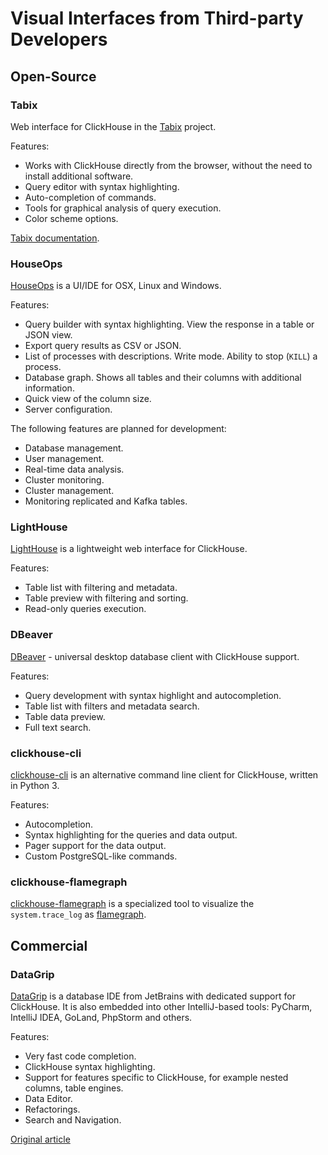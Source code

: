 # Visual Interfaces from Third-party Developers

## Open-Source

### Tabix

Web interface for ClickHouse in the [Tabix](https://github.com/tabixio/tabix) project.

Features:

- Works with ClickHouse directly from the browser, without the need to install additional software.
- Query editor with syntax highlighting.
- Auto-completion of commands.
- Tools for graphical analysis of query execution.
- Color scheme options.

[Tabix documentation](https://tabix.io/doc/).

### HouseOps

[HouseOps](https://github.com/HouseOps/HouseOps) is a UI/IDE for OSX, Linux and Windows.

Features:

- Query builder with syntax highlighting. View the response in a table or JSON view.
- Export query results as CSV or JSON.
- List of processes with descriptions. Write mode. Ability to stop (`KILL`) a process.
- Database graph. Shows all tables and their columns with additional information.
- Quick view of the column size.
- Server configuration.

The following features are planned for development:

- Database management.
- User management.
- Real-time data analysis.
- Cluster monitoring.
- Cluster management.
- Monitoring replicated and Kafka tables.

### LightHouse

[LightHouse](https://github.com/VKCOM/lighthouse) is a lightweight web interface for ClickHouse.

Features:

- Table list with filtering and metadata.
- Table preview with filtering and sorting.
- Read-only queries execution.

### DBeaver

[DBeaver](https://dbeaver.io/) - universal desktop database client with ClickHouse support.

Features:

- Query development with syntax highlight and autocompletion.
- Table list with filters and metadata search.
- Table data preview.
- Full text search.

### clickhouse-cli

[clickhouse-cli](https://github.com/hatarist/clickhouse-cli) is an alternative command line client for ClickHouse, written in Python 3.

Features:
- Autocompletion.
- Syntax highlighting for the queries and data output.
- Pager support for the data output.
- Custom PostgreSQL-like commands.

### clickhouse-flamegraph

[clickhouse-flamegraph](https://github.com/Slach/clickhouse-flamegraph) is a specialized tool to visualize the `system.trace_log` as [flamegraph](http://www.brendangregg.com/flamegraphs.html).

## Commercial

### DataGrip

[DataGrip](https://www.jetbrains.com/datagrip/) is a database IDE from JetBrains with dedicated support for ClickHouse. It is also embedded into other IntelliJ-based tools: PyCharm, IntelliJ IDEA, GoLand, PhpStorm and others.

Features:

- Very fast code completion.
- ClickHouse syntax highlighting.
- Support for features specific to ClickHouse, for example nested columns, table engines.
- Data Editor.
- Refactorings.
- Search and Navigation.

[Original article](https://clickhouse.yandex/docs/en/interfaces/third-party/gui/) <!--hide-->
